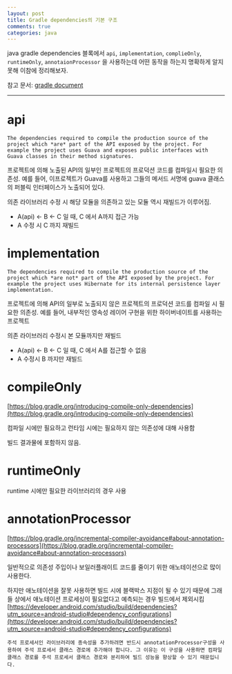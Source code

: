 ```yaml
---
layout: post
title: Gradle dependencies의 기본 구조
comments: true
categories: java
---
```


java gradle dependencies 블록에서 `api`, `implementation`, `complieOnly`, `runtimeOnly`, `annotaionProcessor` 을 사용하는데 어떤 동작을 하는지 명확하게 알지 못해 이참에 정리해보자.

참고 문서: [gradle document](https://docs.gradle.org/current/userguide/dependency_management_for_java_projects.html#sec:configurations_java_tutorial)

---

# api

`The dependencies required to compile the production source of the project which *are* part of the API exposed by the project. For example the project uses Guava and exposes public interfaces with Guava classes in their method signatures.`

프로젝트에 의해 노출된 API의 일부인 프로젝트의 프로덕션 코드를 컴파일시 필요한 의존성. 예를 들어, 이프로젝트가 Guava를 사용하고 그들의 메서드 서명에 guava 클래스의 퍼블릭 인터페이스가 노출되어 있다.

의존 라이브러리 수정 시 해당 모듈을 의존하고 있는 모듈 역시 재빌드가 이루어짐.

- A(api) ← B ← C 일 때, C 에서 A까지 접근 가능
- A 수정 시 C 까지 재빌드

# implementation

`The dependencies required to compile the production source of the project which *are not* part of the API exposed by the project. For example the project uses Hibernate for its internal persistence layer implementation.`

프로젝트에 의해 API의 일부로 노출되지 않은 프로젝트의 프로덕션 코드를 컴파일 시 필요한 의존성. 예를 들어, 내부적인 영속성 레이어 구현을 위한 하이버네이트를 사용하는 프로젝트

의존 라이브러리 수정시 본 모듈까지만 재빌드

- A(api) ← B ← C 일 때, C 에서 A를 접근할 수 없음
- A 수정시 B 까지만 재빌드

# compileOnly

[https://blog.gradle.org/introducing-compile-only-dependencies](https://blog.gradle.org/introducing-compile-only-dependencies)

컴파일 시에만 필요하고 런타임 시에는 필요하지 않는 의존성에 대해 사용함

빌드 결과물에 포함하지 않음.

# runtimeOnly

runtime 시에만 필요한 라이브러리의 경우 사용

# annotationProcessor

[https://blog.gradle.org/incremental-compiler-avoidance#about-annotation-processors](https://blog.gradle.org/incremental-compiler-avoidance#about-annotation-processors)

일반적으로 의존성 주입이나 보일러플래이트 코드를 줄이기 위한 애노테이션으로 많이 사용한다. 

하지만 애노테이션을 잘못 사용하면 빌드 시에 블랙박스 지점이 될 수 있기 때문에 그래들 상에서 애노테이션 프로세싱이 필요없다고 예측되는 경우 빌드에서 제외시킴[https://developer.android.com/studio/build/dependencies?utm_source=android-studio#dependency_configurations](https://developer.android.com/studio/build/dependencies?utm_source=android-studio#dependency_configurations)

`주석 프로세서인 라이브러리에 종속성을 추가하려면 반드시 annotationProcessor구성을 사용하여 주석 프로세서 클래스 경로에 추가해야 합니다. 그 이유는 이 구성을 사용하면 컴파일 클래스 경로를 주석 프로세서 클래스 경로와 분리하여 빌드 성능을 향상할 수 있기 때문입니다.`